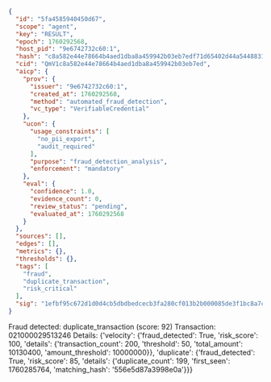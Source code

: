 ```json
{
  "id": "5fa4585940450d67",
  "scope": "agent",
  "key": "RESULT",
  "epoch": 1760292568,
  "host_pid": "9e6742732c60:1",
  "hash": "c8a582e44e78664b4aed1dba8a459942b03eb7edf71d65402d44a544883178a0",
  "cid": "QmV1c8a582e44e78664b4aed1dba8a459942b03eb7ed",
  "aicp": {
    "prov": {
      "issuer": "9e6742732c60:1",
      "created_at": 1760292568,
      "method": "automated_fraud_detection",
      "vc_type": "VerifiableCredential"
    },
    "ucon": {
      "usage_constraints": [
        "no_pii_export",
        "audit_required"
      ],
      "purpose": "fraud_detection_analysis",
      "enforcement": "mandatory"
    },
    "eval": {
      "confidence": 1.0,
      "evidence_count": 0,
      "review_status": "pending",
      "evaluated_at": 1760292568
    }
  },
  "sources": [],
  "edges": [],
  "metrics": {},
  "thresholds": {},
  "tags": [
    "fraud",
    "duplicate_transaction",
    "risk_critical"
  ],
  "sig": "1efbf95c672d1d0d4cb5dbdbedcecb3fa280cf013b2b000085de3f1bc8a7c98a"
}
```

Fraud detected: duplicate_transaction (score: 92)
Transaction: 021000029513246
Details: {'velocity': {'fraud_detected': True, 'risk_score': 100, 'details': {'transaction_count': 200, 'threshold': 50, 'total_amount': 10130400, 'amount_threshold': 10000000}}, 'duplicate': {'fraud_detected': True, 'risk_score': 85, 'details': {'duplicate_count': 199, 'first_seen': 1760285764, 'matching_hash': '556e5d87a3998e0a'}}}